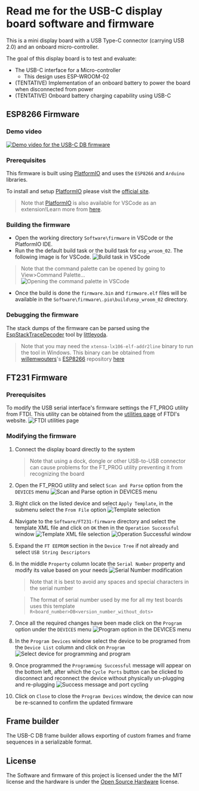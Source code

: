# Read me for the USB-C display board software and firmware
This is a mini display board with a USB Type-C connector (carrying USB 2.0) and an onboard micro-controller.

The goal of this display board is to test and evaluate:
* The USB-C interface for a Micro-controller
    * This design uses ESP-WROOM-02
* (TENTATIVE) Implementation of an onboard battery to power the board when disconnected from power
* (TENTATIVE) Onboard battery charging capability using USB-C

## ESP8266 Firmware
### Demo video
[![Demo video for the USB-C DB firmware](https://img.youtube.com/vi/l0tGIR3diLk/0.jpg)](https://www.youtube.com/watch?v=l0tGIR3diLk)

### Prerequisites
This firmware is built using [PlatformIO](https://platformio.org/) and uses the `ESP8266` and `Arduino` libraries.

To install and setup [PlatformIO](https://platformio.org/) please visit the [official site](https://platformio.org/install).
> Note that [PlatformIO](https://platformio.org/) is also available for VSCode as an extension!Learn more from [here](https://platformio.org/install/ide?install=vscode).

### Building the firmware
* Open the working directory `Software\firmware` in VSCode or the PlatformIO IDE.
* Run the the default build task or the build task for `esp_wroom_02`. The following image is for VSCode.
![Build task in VSCode](./firmware/resources/PlatformIO-Build-VSCode.png)
> Note that the command palette can be opened by going to View>Command Palette...
> ![Opening the command palette in VSCode](./firmware/resources/VSCode-cmd-palette.png)

* Once the build is done the `firmware.bin` and `firmware.elf` files will be available in the `Software\firmware\.pio\build\esp_wroom_02` directory.

### Debugging the firmware
The stack dumps of the firmware can be parsed using the [EspStackTraceDecoder](https://github.com/littleyoda/EspStackTraceDecoder) tool by [littleyoda](https://github.com/littleyoda).
> Note that you may need the `xtensa-lx106-elf-addr2line` binary to run the tool in Windows. This binary can be obtained from [willemwouters](https://github.com/willemwouters)'s [ESP8266](https://github.com/willemwouters/ESP8266) repository [here](https://github.com/willemwouters/ESP8266/tree/master/gcc/xtensa-lx106-elf_c%2B%2B)

## FT231 Firmware
### Prerequisites
To modify the USB serial interface's firmware settings the FT_PROG utility from FTDI. This utility can be obtained from the [utilities page](https://ftdichip.com/utilities/) of FTDI's website.
![FTDI utilities page](./FT231-firmware/resources/FTDI_util_site_marked.png)

### Modifying the firmware
1. Connect the display board directly to the system
    > Note that using a dock, dongle or other USB-to-USB connector can cause problems for the FT_PROG utility preventing it from recognizing the board
2. Open the FT_PROG utility and select `Scan and Parse` option from the `DEVICES` menu
    ![Scan and Parse option in DEVICES menu](./FT231-firmware/resources/FT_prog_scan_mark.png)
3. Right click on the listed device and select `Apply Template`, in the submenu select the `From File` option
    ![Template selection](./FT231-firmware/resources/FT_prog_template_sel_mark.png)
4. Navigate to the `Software/FT231-firmware` directory and select the template XML file and click on `OK` then in the `Operation Successful` window
    ![Template XML file selection](./FT231-firmware/resources/FT_prog_template_file_sel_mark.png)
    ![Operation Successful window](./FT231-firmware/resources/FT_prog_template_file_sel_ack.png)
5. Expand the `FT EEPROM` section in the `Device Tree` if not already and select `USB String Descriptors`
6. In the middle `Property` column locate the `Serial Number` property and modify its value based on your needs
    ![Serial Number modification](./FT231-firmware/resources/FT_prog_update_serial_mark.png)
    > Note that it is best to avoid any spaces and special characters in the serial number

    > The format of serial number used by me for all my test boards uses this template `R<board_number>DB<version_number_without_dots>`
7. Once all the required changes have been made click on the `Program` option under the `DEVICES` menu
    ![Program option in the DEVICES menu](./FT231-firmware/resources/FT_prog_prog_mark.png)
8. In the `Program Devices` window select the device to be programed from the `Device List` column and click on `Program`
    ![Select device for programming and program](./FT231-firmware/resources/FT_prog_prog_confirm_mark.png)
9. Once programmed the `Programming Successful` message will appear on the bottom left, after which the `Cycle Ports` button can be clicked to disconnect and reconnect the device without physically un-plugging and re-plugging
    ![Success message and port cycling](./FT231-firmware/resources/FT_prog_cycle_port_mark.png)
10. Click on `Close` to close the `Program Devices` window, the device can now be re-scanned to confirm the updated firmware

## Frame builder
The USB-C DB frame builder allows exporting of custom frames and frame sequences in a serializable format.

## License
The Software and firmware of this project is licensed under the the MIT license and the hardware is under the [Open Source Hardware](https://www.oshwa.org/definition/) license.
